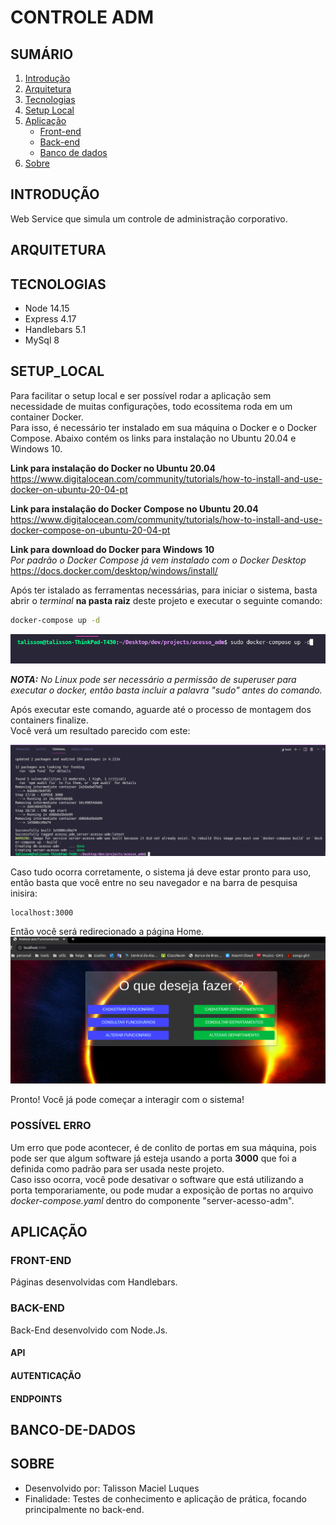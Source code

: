 # CONTROLE ADM 

## SUMÁRIO

1. [Introdução](#INTRODUÇÃO)
2. [Arquitetura](#ARQUITETURA)
3. [Tecnologias](#TECNOLOGIAS)
4. [Setup Local](#SETUP_LOCAL)
5. [Aplicação](#APLICAÇÃO)
   * [Front-end](#FRONT-END)
   * [Back-end](#BACK-END)      
   * [Banco de dados](#BANCO-DE-DADOS)  
6. [Sobre](#SOBRE)

## INTRODUÇÃO

Web Service que simula um controle de administração corporativo.

## ARQUITETURA

## TECNOLOGIAS

* Node 14.15   
* Express 4.17
* Handlebars 5.1
* MySql 8

## SETUP_LOCAL

Para facilitar o setup local e ser possível rodar a aplicação sem necessidade de muitas configurações, todo ecossitema roda em um container Docker.  
Para isso, é necessário ter instalado em sua máquina o Docker e o Docker Compose. Abaixo contém os links para instalação no Ubuntu 20.04 e Windows 10.

**Link para instalação do Docker no Ubuntu 20.04**  
https://www.digitalocean.com/community/tutorials/how-to-install-and-use-docker-on-ubuntu-20-04-pt

**Link para instalação do Docker Compose no Ubuntu 20.04**  
https://www.digitalocean.com/community/tutorials/how-to-install-and-use-docker-compose-on-ubuntu-20-04-pt

**Link para download do Docker para Windows 10**  
*Por padrão o Docker Compose já vem instalado com o Docker Desktop*  
https://docs.docker.com/desktop/windows/install/


Após ter istalado as ferramentas necessárias, para iniciar o sistema, basta abrir o _terminal_ **na pasta raiz** deste projeto e executar o seguinte comando:
```bash
docker-compose up -d
```

![command-docker-compose_screenshot](readme_assets/command-docker-compose-up.png)

_**NOTA:** No Linux pode ser necessário a permissão de superuser para executar o docker, então basta incluir a palavra "sudo" antes do comando._

Após executar este comando, aguarde até o processo de montagem dos containers finalize.  
Você verá um resultado parecido com este:  

![resultado-docker-compose_screenshot](readme_assets/result-docker-compose-up.png)

Caso tudo ocorra corretamente, o sistema já deve estar pronto para uso, então basta que você entre no seu navegador e na barra de pesquisa inisira:
```
localhost:3000
```

Então você será redirecionado a página Home.
![page-home_screenshot](readme_assets/page-home.png)


Pronto! Você já pode começar a interagir com o sistema!

### **POSSÍVEL ERRO**

Um erro que pode acontecer, é de conlito de portas em sua máquina, pois pode ser que algum software já esteja usando a porta **3000** que foi a definida como padrão para ser usada neste projeto.  
Caso isso ocorra, você pode desativar o software que está utilizando a porta temporariamente, ou pode mudar a exposição de portas no arquivo _docker-compose.yaml_ dentro do componente "server-acesso-adm".

## APLICAÇÃO
### FRONT-END

Páginas desenvolvidas com Handlebars.

### BACK-END

Back-End desenvolvido com Node.Js.

#### API

#### AUTENTICAÇÃO

#### ENDPOINTS

## BANCO-DE-DADOS


## SOBRE 

* Desenvolvido por: Talisson Maciel Luques
* Finalidade: Testes de conhecimento e aplicação de prática, focando principalmente no back-end.
